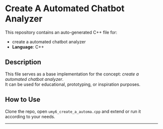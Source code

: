# Create A Automated Chatbot Analyzer

This repository contains an auto-generated C++ file for:

- create a automated chatbot analyzer
- **Language**: C++

## Description

This file serves as a base implementation for the concept: *create a automated chatbot analyzer*.  
It can be used for educational, prototyping, or inspiration purposes.

## How to Use

Clone the repo, open `umy6_create_a_automa.cpp` and extend or run it according to your needs.

---


